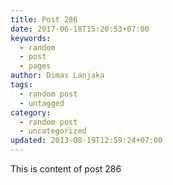 ```yaml
---
title: Post 286
date: 2017-06-18T15:20:53+07:00
keywords:
  - random
  - post
  - pages
author: Dimas Lanjaka
tags:
  - random post
  - untagged
category:
  - random post
  - uncategorized
updated: 2013-08-19T12:59:24+07:00
---
```

This is content of post 286